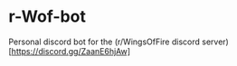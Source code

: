 # r-Wof-bot

Personal discord bot for the (r/WingsOfFire discord server)[https://discord.gg/ZaanE6hjAw]